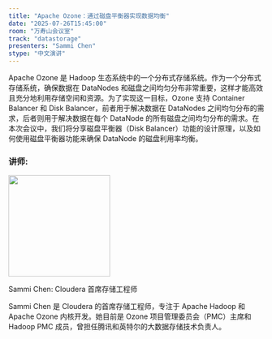 ```yaml
---
title: "Apache Ozone：通过磁盘平衡器实现数据均衡"
date: "2025-07-26T15:45:00"
room: "万寿山会议室"
track: "datastorage"
presenters: "Sammi Chen"
stype: "中文演讲"
---
```


Apache Ozone 是 Hadoop 生态系统中的一个分布式存储系统。作为一个分布式存储系统，确保数据在 DataNodes 和磁盘之间均匀分布非常重要，这样才能高效且充分地利用存储空间和资源。为了实现这一目标，Ozone 支持 Container Balancer 和 Disk Balancer，前者用于解决数据在 DataNodes 之间均匀分布的需求，后者则用于解决数据在每个 DataNode 的所有磁盘之间均匀分布的需求。在本次会议中，我们将分享磁盘平衡器（Disk Balancer）功能的设计原理，以及如何使用磁盘平衡器功能来确保 DataNode 的磁盘利用率均衡。

### 讲师:

<img src="https://sessionize.com/image/f062-400o400o1-JwG1ArqNeWcX7KNGJHGgSv.jpg" width="200" /><br/>

Sammi Chen: Cloudera 首席存储工程师

Sammi Chen 是 Cloudera 的首席存储工程师，专注于 Apache Hadoop 和 Apache Ozone 内核开发。她目前是 Ozone 项目管理委员会（PMC）主席和 Hadoop PMC 成员，曾担任腾讯和英特尔的大数据存储技术负责人。